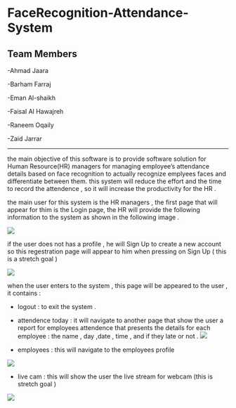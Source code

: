 # FaceRecognition-Attendance-System


## Team Members

-Ahmad Jaara 

-Barham Farraj

-Eman Al-shaikh

-Faisal Al Hawajreh

-Raneem Oqaily

-Zaid Jarrar

--- 
the main objective of this software is to provide software solution for Human Resource(HR) managers for managing employee’s attendance details based on face recognition to actually recognize emplyees faces and differentiate between them. 
this system will reduce the effort and the time to record the attendence , so it will increase the productivity for the HR . 

the main user for this system is the HR managers , the first page that will appear for thim is the Login page, the HR will provide the following information to the system as shown in the following image .
 
![](Wireframe/1.png)

if the user does not has a profile , he will Sign Up to create a new account so this regestration page will appear to him when pressing on Sign Up ( this is a stretch goal )

![](Wireframe/3.png)

when the user enters to the system , this page will be appeared to the user , it contains :
- logout : to exit the system .
- attendence today : it will navigate to another page that show the user a report for employees attendence  that presents the details for each employee : the name , day ,date , time , and if they late or not . 
![](Wireframe/4.png)

- employees : this will navigate to the employees profile 

![](Wireframe/5.png)

- live cam : this will show the user  the live stream for webcam (this is stretch goal )

![](Wireframe/2.png)